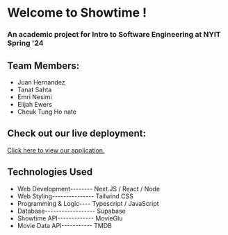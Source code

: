 # Welcome to Showtime !
### An academic project for Intro to Software Engineering at NYIT Spring '24

## Team Members:
* Juan Hernandez
* Tanat Sahta
* Emri Nesimi
* Elijah Ewers
* Cheuk Tung Ho nate 

## Check out our live deployment:
[Click here to view our application.](https://showtime-eight.vercel.app/)

## Technologies Used
* Web Development-------- Next.JS / React / Node
* Web Styling--------------- Tailwind CSS
* Programming & Logic---- Typescript / JavaScript
* Database------------------ Supabase
* Showtime API------------- MovieGlu
* Movie Data API----------- TMDB